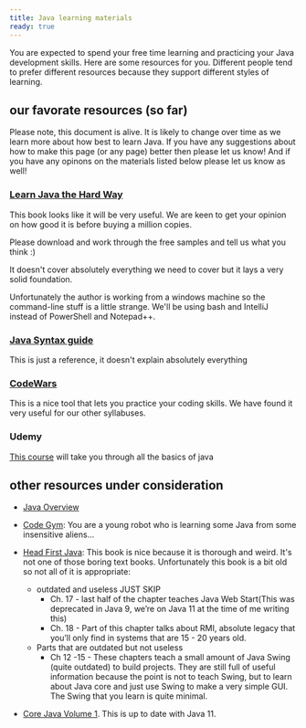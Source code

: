 ```yaml
---
title: Java learning materials
ready: true
---
```


You are expected to spend your free time learning and practicing your Java development skills. Here are some resources for you. Different people tend to prefer different resources because they support different styles of learning.

## our favorate resources (so far)

Please note, this document is alive. It is likely to change over time as we learn more about how best to learn Java. If you have any suggestions about how to make this page (or any page) better then please let us know! And if you have any opinons on the materials listed below please let us know as well!

### [Learn Java the Hard Way](https://learnjavathehardway.org/)

This book looks like it will be very useful. We are keen to get your opinion on how good it is before buying a million copies.

Please download and work through the free samples and tell us what you think :)

It doesn't cover absolutely everything we need to cover but it lays a very solid foundation.

Unfortunately the author is working from a windows machine so the command-line stuff is a little strange. We'll be using bash and IntelliJ instead of PowerShell and Notepad++.

### [Java Syntax guide](https://www.baeldung.com/java-syntax)

This is just a reference, it doesn't explain absolutely everything

### [CodeWars](https://www.codewars.com/)

This is a nice tool that lets you practice your coding skills. We have found it very useful for our other syllabuses.

### Udemy

[This course](https://www.udemy.com/course/introduction-to-programming-with-java) will take you through all the basics of java

## other resources under consideration

- [Java Overview](http://horstmann.com/corejava/java-an-overview/7Gosling.pdf)
- [Code Gym](https://codegym.cc/): You are a young robot who is learning some Java from some insensitive aliens...
- [Head First Java](http://ikucukkoc.baun.edu.tr/lectures/EMM3115/Head_First_Java.pdf): This book is nice because it is thorough and weird. It's not one of those boring text books. Unfortunately this book is a bit old so not all of it is appropriate:

  - outdated and useless JUST SKIP
    - Ch. 17 - last half of the chapter teaches Java Web Start(This was deprecated in Java 9, we’re on Java 11 at the time of me writing this)
    - Ch. 18 - Part of this chapter talks about RMI, absolute legacy that you’ll only find in systems that are 15 - 20 years old.
  - Parts that are outdated but not useless
    - Ch 12 -15 - These chapters teach a small amount of Java Swing (quite outdated) to build projects. They are still full of useful information because the point is not to teach Swing, but to learn about Java core and just use Swing to make a very simple GUI. The Swing that you learn is quite minimal.

- [Core Java Volume 1](https://learning.oreilly.com/library/view/Core+Java+Volume+I%E2%80%94Fundamentals,+Eleventh+Edition/9780135167199/preface.xhtml#preface). This is up to date with Java 11.
